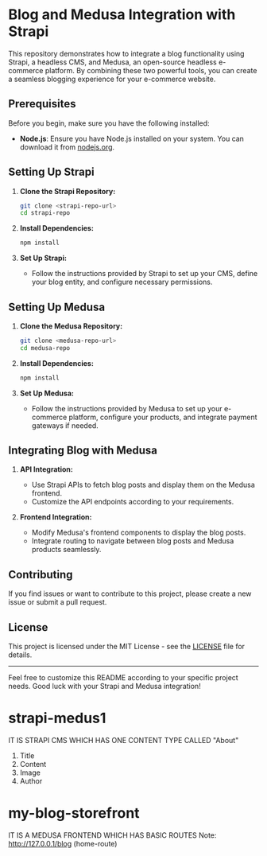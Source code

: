 # Blog and Medusa Integration with Strapi

This repository demonstrates how to integrate a blog functionality using Strapi, a headless CMS, and Medusa, an open-source headless e-commerce platform. By combining these two powerful tools, you can create a seamless blogging experience for your e-commerce website.

## Prerequisites

Before you begin, make sure you have the following installed:

- **Node.js**: Ensure you have Node.js installed on your system. You can download it from [nodejs.org](https://nodejs.org/).

## Setting Up Strapi

1. **Clone the Strapi Repository:**
   ```bash
   git clone <strapi-repo-url>
   cd strapi-repo
   ```

2. **Install Dependencies:**
   ```bash
   npm install
   ```

3. **Set Up Strapi:**
   - Follow the instructions provided by Strapi to set up your CMS, define your blog entity, and configure necessary permissions.

## Setting Up Medusa

1. **Clone the Medusa Repository:**
   ```bash
   git clone <medusa-repo-url>
   cd medusa-repo
   ```

2. **Install Dependencies:**
   ```bash
   npm install
   ```

3. **Set Up Medusa:**
   - Follow the instructions provided by Medusa to set up your e-commerce platform, configure your products, and integrate payment gateways if needed.

## Integrating Blog with Medusa

1. **API Integration:**
   - Use Strapi APIs to fetch blog posts and display them on the Medusa frontend.
   - Customize the API endpoints according to your requirements.

2. **Frontend Integration:**
   - Modify Medusa's frontend components to display the blog posts.
   - Integrate routing to navigate between blog posts and Medusa products seamlessly.

## Contributing

If you find issues or want to contribute to this project, please create a new issue or submit a pull request.

## License

This project is licensed under the MIT License - see the [LICENSE](LICENSE) file for details.

---

Feel free to customize this README according to your specific project needs. Good luck with your Strapi and Medusa integration!




# strapi-medus1
IT IS STRAPI CMS WHICH HAS ONE CONTENT TYPE CALLED "About"
1. Title
2. Content
3. Image
4. Author



# my-blog-storefront
IT IS A MEDUSA FRONTEND WHICH HAS BASIC ROUTES
Note: http://127.0.0.1/blog     (home-route)
